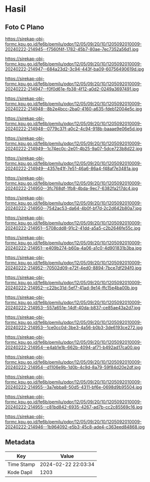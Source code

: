 # Hasil

## Foto C Plano

https://sirekap-obj-formc.kpu.go.id/fe6b/pemilu/pdpr/12/05/09/20/10/1205092010009-20240222-214945--f7560f4f-1782-45b7-80ae-7ec7352a56d1.jpg

https://sirekap-obj-formc.kpu.go.id/fe6b/pemilu/pdpr/12/05/09/20/10/1205092010009-20240222-214947--684a23d2-3c94-443f-ba09-60756490619d.jpg

https://sirekap-obj-formc.kpu.go.id/fe6b/pemilu/pdpr/12/05/09/20/10/1205092010009-20240222-214947--f0f0d61e-fb38-4f12-a0d2-0249a3697491.jpg

https://sirekap-obj-formc.kpu.go.id/fe6b/pemilu/pdpr/12/05/09/20/10/1205092010009-20240222-214948--8b2e4bcc-2ba0-4160-a635-fdeb12004e5c.jpg

https://sirekap-obj-formc.kpu.go.id/fe6b/pemilu/pdpr/12/05/09/20/10/1205092010009-20240222-214948--0779c37f-a0c2-4c94-918b-baaae9e06e5d.jpg

https://sirekap-obj-formc.kpu.go.id/fe6b/pemilu/pdpr/12/05/09/20/10/1205092010009-20240222-214949--1c74ec0c-2e01-4b25-9a07-5dce723b8d22.jpg

https://sirekap-obj-formc.kpu.go.id/fe6b/pemilu/pdpr/12/05/09/20/10/1205092010009-20240222-214949--4357e41f-7e51-46a6-86a4-f48af7e3481a.jpg

https://sirekap-obj-formc.kpu.go.id/fe6b/pemilu/pdpr/12/05/09/20/10/1205092010009-20240222-214950--3fc768df-1fb8-4bda-9ec7-6382fa217dc4.jpg

https://sirekap-obj-formc.kpu.go.id/fe6b/pemilu/pdpr/12/05/09/20/10/1205092010009-20240222-214950--7542ac53-da64-4b0f-bf7d-2c2d642b80a7.jpg

https://sirekap-obj-formc.kpu.go.id/fe6b/pemilu/pdpr/12/05/09/20/10/1205092010009-20240222-214951--5708cdd8-91c2-41dd-a5a5-c2b2646fe55c.jpg

https://sirekap-obj-formc.kpu.go.id/fe6b/pemilu/pdpr/12/05/09/20/10/1205092010009-20240222-214951--e409b274-b60a-4a06-a1c0-4d901831b3ba.jpg

https://sirekap-obj-formc.kpu.go.id/fe6b/pemilu/pdpr/12/05/09/20/10/1205092010009-20240222-214952--70502d09-e72f-4ed0-8894-7bce7df294f0.jpg

https://sirekap-obj-formc.kpu.go.id/fe6b/pemilu/pdpr/12/05/09/20/10/1205092010009-20240222-214952--c22bc31d-5ef7-41ad-9e14-ffc15e4ba00b.jpg

https://sirekap-obj-formc.kpu.go.id/fe6b/pemilu/pdpr/12/05/09/20/10/1205092010009-20240222-214953--557a651e-14df-40da-b837-ce85ae43a2d7.jpg

https://sirekap-obj-formc.kpu.go.id/fe6b/pemilu/pdpr/12/05/09/20/10/1205092010009-20240222-214953--1ce0cc0d-3be3-4a56-b0b3-3de6193ce272.jpg

https://sirekap-obj-formc.kpu.go.id/fe6b/pemilu/pdpr/12/05/09/20/10/1205092010009-20240222-214954--e4ab1e1b-662b-4094-af71-b492ad17ca00.jpg

https://sirekap-obj-formc.kpu.go.id/fe6b/pemilu/pdpr/12/05/09/20/10/1205092010009-20240222-214954--d1106e9b-1d0b-4c9d-8a79-59f84d20e2df.jpg

https://sirekap-obj-formc.kpu.go.id/fe6b/pemilu/pdpr/12/05/09/20/10/1205092010009-20240222-214955--3a7ebba8-50d5-4311-bf6e-0698d9b95504.jpg

https://sirekap-obj-formc.kpu.go.id/fe6b/pemilu/pdpr/12/05/09/20/10/1205092010009-20240222-214955--c81bd842-6935-4267-ad7b-cc2c85569c16.jpg

https://sirekap-obj-formc.kpu.go.id/fe6b/pemilu/pdpr/12/05/09/20/10/1205092010009-20240222-214946--1b964092-e5b3-45c8-ade4-c363eed84868.jpg


## Metadata

| Key        | Value               |
| ---------- | ------------------- |
| Time Stamp | 2024-02-22 22:03:34 |
| Kode Dapil | 1203                |



